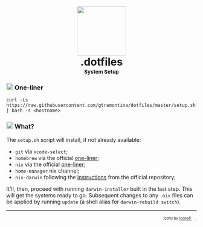 <h1 align="center">
	<img src="https://img.icons8.com/stickers/500/null/circled-menu.png" width="130"><br>.dotfiles<br>
	<sup><sup><sup><sup>System Setup</sup></sup></sup></sup>
</h1>

### <img src="https://img.icons8.com/stickers/200/null/keyboard.png" width="18"> One-liner

```shell
curl -Ls https://raw.githubusercontent.com/gtramontina/dotfiles/master/setup.sh | bash -s <hostname>
```

### <img src="https://img.icons8.com/stickers/200/null/info.png" width="18"> What?

The `setup.sh` script will install, if not already available:

* `git` via `xcode-select`;
* `homebrew` via the official [one-liner](https://brew.sh/);
* `nix` via the official [one-liner](https://nixos.org/download.html);
* `home-manager` nix channel;
* `nix-darwin` following the [instructions](https://github.com/LnL7/nix-darwin#install) from the official repository;

It'll, then, proceed with running `darwin-installer` built in the last step. This will get the systems ready to go. Subsequent changes to any `.nix` files can be applied by running `update` (a shell alias for `darwin-rebuild switch`).

---

<p align="right"><sub><sup>
	<i>Icons by <a href="https://icons8.com">Icons8 <img src="https://img.icons8.com/material-rounded/24/null/icons8-new-logo.png" width="10"/></a>.</i>
</sup></sub></p>
